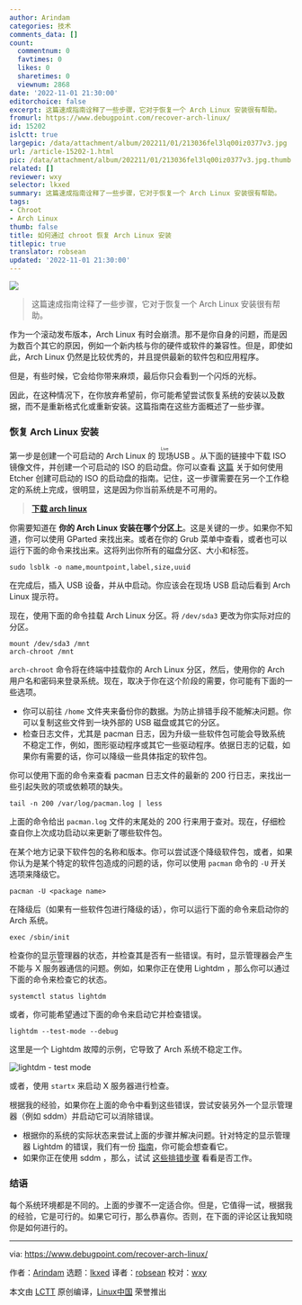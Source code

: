 ```yaml
---
author: Arindam
categories: 技术
comments_data: []
count:
  commentnum: 0
  favtimes: 0
  likes: 0
  sharetimes: 0
  viewnum: 2868
date: '2022-11-01 21:30:00'
editorchoice: false
excerpt: 这篇速成指南诠释了一些步骤，它对于恢复一个 Arch Linux 安装很有帮助。
fromurl: https://www.debugpoint.com/recover-arch-linux/
id: 15202
islctt: true
largepic: /data/attachment/album/202211/01/213036fel3lq00iz0377v3.jpg
url: /article-15202-1.html
pic: /data/attachment/album/202211/01/213036fel3lq00iz0377v3.jpg.thumb.jpg
related: []
reviewer: wxy
selector: lkxed
summary: 这篇速成指南诠释了一些步骤，它对于恢复一个 Arch Linux 安装很有帮助。
tags:
- Chroot
- Arch Linux
thumb: false
title: 如何通过 chroot 恢复 Arch Linux 安装
titlepic: true
translator: robsean
updated: '2022-11-01 21:30:00'
---
```


![](/data/attachment/album/202211/01/213036fel3lq00iz0377v3.jpg)



> 
> 这篇速成指南诠释了一些步骤，它对于恢复一个 Arch Linux 安装很有帮助。
> 
> 
> 


作为一个滚动发布版本，Arch Linux 有时会崩溃。那不是你自身的问题，而是因为数百个其它的原因，例如一个新内核与你的硬件或软件的兼容性。但是，即使如此，Arch Linux 仍然是比较优秀的，并且提供最新的软件包和应用程序。


但是，有些时候，它会给你带来麻烦，最后你只会看到一个闪烁的光标。


因此，在这种情况下，在你放弃希望前，你可能希望尝试恢复系统的安装以及数据，而不是重新格式化或重新安装。这篇指南在这些方面概述了一些步骤。


### 恢复 Arch Linux 安装


第一步是创建一个可启动的 Arch Linux 的<ruby> 现场 <rt>  Live </rt></ruby> USB 。从下面的链接中下载 ISO 镜像文件，并创建一个可启动的 ISO 的启动盘。你可以查看 [这篇](/article-15020-1.html) 关于如何使用 Etcher 创建可启动的 ISO 的启动盘的指南。记住，这一步骤需要在另一个工作稳定的系统上完成，很明显，这是因为你当前系统是不可用的。



> 
> **[下载 arch linux](https://archlinux.org/download/)**
> 
> 
> 


你需要知道在 **你的 Arch Linux 安装在哪个分区上**。这是关键的一步。如果你不知道，你可以使用 GParted 来找出来。或者在你的 Grub 菜单中查看，或者也可以运行下面的命令来找出来。这将列出你所有的磁盘分区、大小和标签。



```
sudo lsblk -o name,mountpoint,label,size,uuid

```

在完成后，插入 USB 设备，并从中启动。你应该会在现场 USB 启动后看到 Arch Linux 提示符。


现在，使用下面的命令挂载 Arch Linux 分区。将 `/dev/sda3` 更改为你实际对应的分区。



```
mount /dev/sda3 /mnt
arch-chroot /mnt

```

`arch-chroot` 命令将在终端中挂载你的 Arch Linux 分区，然后，使用你的 Arch 用户名和密码来登录系统。现在，取决于你在这个阶段的需要，你可能有下面的一些选项。


* 你可以前往 `/home` 文件夹来备份你的数据。为防止排错手段不能解决问题。你可以复制这些文件到一块外部的 USB 磁盘或其它的分区。
* 检查日志文件，尤其是 pacman 日志，因为升级一些软件包可能会导致系统不稳定工作，例如，图形驱动程序或其它一些驱动程序。依据日志的记载，如果你有需要的话，你可以降级一些具体指定的软件包。


你可以使用下面的命令来查看 pacman 日志文件的最新的 200 行日志，来找出一些引起失败的项或依赖项的缺失。



```
tail -n 200 /var/log/pacman.log | less

```

上面的命令给出 `pacman.log` 文件的末尾处的 200 行来用于查对。现在，仔细检查自你上次成功启动以来更新了哪些软件包。


在某个地方记录下软件包的名称和版本。你可以尝试逐个降级软件包，或者，如果你认为是某个特定的软件包造成的问题的话，你可以使用 `pacman` 命令的 `-U` 开关选项来降级它。



```
pacman -U <package name>

```

在降级后（如果有一些软件包进行降级的话），你可以运行下面的命令来启动你的 Arch 系统。



```
exec /sbin/init

```

检查你的显示管理器的状态，并检查其是否有一些错误。有时，显示管理器会产生不能与 <ruby> X 服务器 <rt>  X Server </rt></ruby> 通信的问题。例如，如果你正在使用 Lightdm ，那么你可以通过下面的命令来检查它的状态。



```
systemctl status lightdm

```

或者，你可能希望通过下面的命令来启动它并检查错误。



```
lightdm --test-mode --debug

```

这里是一个 Lightdm 故障的示例，它导致了 Arch 系统不稳定工作。


![lightdm - test mode](/data/attachment/album/202211/01/213113nv34ii73yyq41o31.jpg)


或者，使用 `startx` 来启动 X 服务器进行检查。


根据我的经验，如果你在上面的命令中看到这些错误，尝试安装另外一个显示管理器（例如 sddm）并启动它可以消除错误。


* 根据你的系统的实际状态来尝试上面的步骤并解决问题。针对特定的显示管理器 Lightdm 的错误，我们有一份 [指南](https://www.debugpoint.com/2021/03/failed-to-start-lightdm/)，你可能会想查看它。
* 如果你正在使用 sddm ，那么，试试 [这些排错步骤](https://wiki.archlinux.org/title/SDDM#Troubleshooting) 看看是否工作。


### 结语


每个系统环境都是不同的。上面的步骤不一定适合你。但是，它值得一试，根据我的经验，它是可行的。如果它可行，那么恭喜你。否则，在下面的评论区让我知晓你是如何进行的。




---


via: <https://www.debugpoint.com/recover-arch-linux/>


作者：[Arindam](https://www.debugpoint.com/author/admin1/) 选题：[lkxed](https://github.com/lkxed) 译者：[robsean](https://github.com/robsean) 校对：[wxy](https://github.com/wxy)


本文由 [LCTT](https://github.com/LCTT/TranslateProject) 原创编译，[Linux中国](https://linux.cn/) 荣誉推出